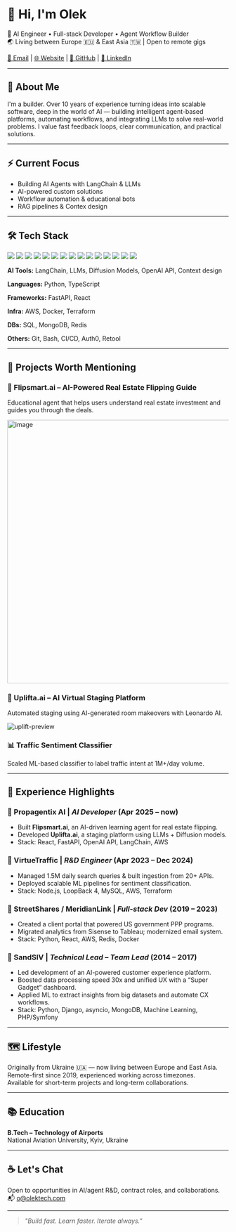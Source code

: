 # 👋 Hi, I'm Olek

🚀 AI Engineer • Full-stack Developer • Agent Workflow Builder  
🌏 Living between Europe 🇪🇺 & East Asia 🇹🇼 | Open to remote gigs

[📧 Email](mailto:o@olektech.com) | [🌐 Website](https://cv.olektech.com) | [🐙 GitHub](https://github.com/oleksii-dmytrenko) | [💼 LinkedIn](https://www.linkedin.com/in/oleksii-dmytrenko-606953b1/)

---

## 🧠 About Me

I'm a builder. Over 10 years of experience turning ideas into scalable software, deep in the world of AI — building intelligent agent-based platforms, automating workflows, and integrating LLMs to solve real-world problems. I value fast feedback loops, clear communication, and practical solutions.

---

## ⚡ Current Focus

- Building AI Agents with LangChain & LLMs  
- AI-powered custom solutions
- Workflow automation & educational bots  
- RAG pipelines & Contex design

---

## 🛠️ Tech Stack
<p align="left">
  <img src="https://img.shields.io/badge/React-20232A?style=for-the-badge&logo=react&logoColor=61DAFB"/>
  <img src="https://img.shields.io/badge/FastAPI-009688?style=for-the-badge&logo=fastapi&logoColor=white"/>
  <img src="https://img.shields.io/badge/LangChain-000000?style=for-the-badge&logo=LangChain&logoColor=white"/>
  <img src="https://img.shields.io/badge/OpenAI-412991?style=for-the-badge&logo=openai&logoColor=white"/>
  <img src="https://img.shields.io/badge/AWS-232F3E?style=for-the-badge&logo=amazonaws&logoColor=white"/>
  <img src="https://img.shields.io/badge/Terraform-623CE4?style=for-the-badge&logo=terraform&logoColor=white"/>
  <img src="https://img.shields.io/badge/Docker-2496ED?style=for-the-badge&logo=docker&logoColor=white"/>
  <img src="https://img.shields.io/badge/Python-3670A0?style=for-the-badge&logo=python&logoColor=white"/>
  <img src="https://img.shields.io/badge/JavaScript-F7DF1E?style=for-the-badge&logo=javascript&logoColor=black"/>
  <img src="https://img.shields.io/badge/TypeScript-007ACC?style=for-the-badge&logo=typescript&logoColor=white"/>
  <img src="https://img.shields.io/badge/Node.js-339933?style=for-the-badge&logo=nodedotjs&logoColor=white"/>
  <img src="https://img.shields.io/badge/MySQL-00758F?style=for-the-badge&logo=mysql&logoColor=white"/>
  <img src="https://img.shields.io/badge/MongoDB-4EA94B?style=for-the-badge&logo=mongodb&logoColor=white"/>
  <img src="https://img.shields.io/badge/Redis-DC382D?style=for-the-badge&logo=redis&logoColor=white"/>
  <img src="https://img.shields.io/badge/Git-F05032?style=for-the-badge&logo=git&logoColor=white"/>
</p>

**AI Tools:** LangChain, LLMs, Diffusion Models, OpenAI API, Context design

**Languages:** Python, TypeScript

**Frameworks:** FastAPI, React

**Infra:** AWS, Docker, Terraform

**DBs:** SQL, MongoDB, Redis

**Others:** Git, Bash, CI/CD, Auth0, Retool  

---

## 🧪 Projects Worth Mentioning

### 🧠 Flipsmart.ai – AI-Powered Real Estate Flipping Guide  
Educational agent that helps users understand real estate investment and guides you through the deals.

<img width="600" alt="image" src="https://github.com/user-attachments/assets/b855aabb-739a-4ffd-9fd3-e8287b71ebf9" />


### 🎨 Uplifta.ai – AI Virtual Staging Platform  
Automated staging using AI-generated room makeovers with Leonardo AI.

![uplift-preview](https://github.com/user-attachments/assets/c1f18730-9c1a-4625-a8f2-2df815cd8792)

### 📊 Traffic Sentiment Classifier  
Scaled ML-based classifier to label traffic intent at 1M+/day volume.

---
## 💼 Experience Highlights

### 🔹 Propagentix AI | *AI Developer* (Apr 2025 – now)
- Built **Flipsmart.ai**, an AI-driven learning agent for real estate flipping.
- Developed **Uplifta.ai**, a staging platform using LLMs + Diffusion models.
- Stack: React, FastAPI, OpenAI API, LangChain, AWS

### 🔹 VirtueTraffic | *R&D Engineer* (Apr 2023 – Dec 2024)
- Managed 1.5M daily search queries & built ingestion from 20+ APIs.
- Deployed scalable ML pipelines for sentiment classification.
- Stack: Node.js, LoopBack 4, MySQL, AWS, Terraform

### 🔹 StreetShares / MeridianLink | *Full-stack Dev* (2019 – 2023)
- Created a client portal that powered US government PPP programs.
- Migrated analytics from Sisense to Tableau; modernized email system.
- Stack: Python, React, AWS, Redis, Docker

### 🔹 SandSIV | *Technical Lead – Team Lead* (2014 – 2017)
- Led development of an AI-powered customer experience platform.
- Boosted data processing speed 30x and unified UX with a “Super Gadget” dashboard.
- Applied ML to extract insights from big datasets and automate CX workflows.
- Stack: Python, Django, asyncio, MongoDB, Machine Learning, PHP/Symfony

---

## 🗺️ Lifestyle

Originally from Ukraine 🇺🇦 — now living between Europe and East Asia.  
Remote-first since 2019, experienced working across timezones.  
Available for short-term projects and long-term collaborations.

---

## 📚 Education

**B.Tech – Technology of Airports**  
National Aviation University, Kyiv, Ukraine

---

## ☕ Let's Chat

Open to opportunities in AI/agent R&D, contract roles, and collaborations.  
📬 [o@olektech.com](mailto:o@olektech.com)

---

> *"Build fast. Learn faster. Iterate always."*
